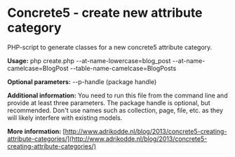 Concrete5 - create new attribute category
============================

PHP-script to generate classes for a new concrete5 attribute category.

**Usage:**
php create.php --at-name-lowercase=blog_post --at-name-camelcase=BlogPost --table-name-camelcase=BlogPosts
	
**Optional parameters:**
--p-handle (package handle)
	
**Additional information:**
You need to run this file from the command line and provide at least three parameters. The package handle is optional, but recommended. Don't use names such as collection, page, file, etc. as they will likely interfere with existing models.	

**More information:** [http://www.adrikodde.nl/blog/2013/concrete5-creating-attribute-categories/](http://www.adrikodde.nl/blog/2013/concrete5-creating-attribute-categories/)